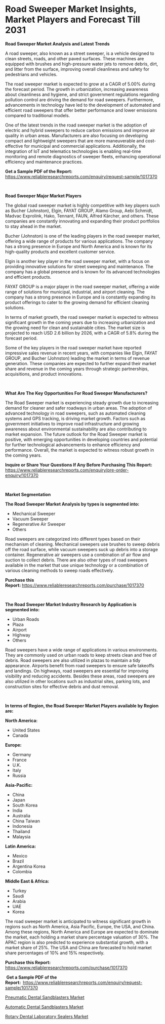 <p><h1>Road Sweeper Market Insights, Market Players and Forecast Till 2031</h1></p><p><strong>Road Sweeper Market Analysis and Latest Trends</strong></p>
<p><p>A road sweeper, also known as a street sweeper, is a vehicle designed to clean streets, roads, and other paved surfaces. These machines are equipped with brushes and high-pressure water jets to remove debris, dirt, and litter from the surface, improving overall cleanliness and safety for pedestrians and vehicles.</p><p>The road sweeper market is expected to grow at a CAGR of 5.00% during the forecast period. The growth in urbanization, increasing awareness about cleanliness and hygiene, and strict government regulations regarding pollution control are driving the demand for road sweepers. Furthermore, advancements in technology have led to the development of automated and efficient road sweepers that offer better performance and lower emissions compared to traditional models.</p><p>One of the latest trends in the road sweeper market is the adoption of electric and hybrid sweepers to reduce carbon emissions and improve air quality in urban areas. Manufacturers are also focusing on developing compact and lightweight sweepers that are more maneuverable and cost-effective for municipal and commercial applications. Additionally, the integration of IoT and telematics technologies is enabling real-time monitoring and remote diagnostics of sweeper fleets, enhancing operational efficiency and maintenance practices.</p></p>
<p><strong>Get a Sample PDF of the Report:&nbsp;</strong> <a href="https://www.reliableresearchreports.com/enquiry/request-sample/1017370">https://www.reliableresearchreports.com/enquiry/request-sample/1017370</a></p>
<p>&nbsp;</p>
<p><strong>Road Sweeper Major Market Players</strong></p>
<p><p>The global road sweeper market is highly competitive with key players such as Bucher (Johnston), Elgin, FAYAT GROUP, Alamo Group, Aebi Schmidt, Madvac Exprolink, Hako, Tennant, FAUN, Alfred Kärcher, and others. These companies are constantly innovating and expanding their product portfolios to stay ahead in the market.</p><p>Bucher (Johnston) is one of the leading players in the road sweeper market, offering a wide range of products for various applications. The company has a strong presence in Europe and North America and is known for its high-quality products and excellent customer service.</p><p>Elgin is another key player in the road sweeper market, with a focus on providing innovative solutions for street sweeping and maintenance. The company has a global presence and is known for its advanced technologies and efficient products.</p><p>FAYAT GROUP is a major player in the road sweeper market, offering a wide range of solutions for municipal, industrial, and airport cleaning. The company has a strong presence in Europe and is constantly expanding its product offerings to cater to the growing demand for efficient cleaning solutions.</p><p>In terms of market growth, the road sweeper market is expected to witness significant growth in the coming years due to increasing urbanization and the growing need for clean and sustainable cities. The market size is projected to reach USD 2.6 billion by 2026, with a CAGR of 5.8% during the forecast period.</p><p>Some of the key players in the road sweeper market have reported impressive sales revenue in recent years, with companies like Elgin, FAYAT GROUP, and Bucher (Johnston) leading the market in terms of revenue generation. These companies are expected to further expand their market share and revenue in the coming years through strategic partnerships, acquisitions, and product innovations.</p></p>
<p>&nbsp;</p>
<p><strong>What Are The Key Opportunities For Road Sweeper Manufacturers?</strong></p>
<p><p>The Road Sweeper market is experiencing steady growth due to increasing demand for cleaner and safer roadways in urban areas. The adoption of advanced technology in road sweepers, such as automated cleaning systems and GPS tracking, is driving market growth. Factors such as government initiatives to improve road infrastructure and growing awareness about environmental sustainability are also contributing to market expansion. The future outlook for the Road Sweeper market is positive, with emerging opportunities in developing countries and potential for further technological advancements to enhance efficiency and performance. Overall, the market is expected to witness robust growth in the coming years.</p></p>
<p><strong>Inquire or Share Your Questions If Any Before Purchasing This Report:</strong> <a href="https://www.reliableresearchreports.com/enquiry/pre-order-enquiry/1017370">https://www.reliableresearchreports.com/enquiry/pre-order-enquiry/1017370</a></p>
<p>&nbsp;</p>
<p><strong>Market Segmentation</strong></p>
<p><strong>The Road Sweeper Market Analysis by types is segmented into:</strong></p>
<p><ul><li>Mechanical Sweeper</li><li>Vacuum Sweeper</li><li>Regenerative Air Sweeper</li><li>Others</li></ul></p>
<p><p>Road sweepers are categorized into different types based on their mechanism of cleaning. Mechanical sweepers use brushes to sweep debris off the road surface, while vacuum sweepers suck up debris into a storage container. Regenerative air sweepers use a combination of air flow and suction to collect debris. There are also other types of road sweepers available in the market that use unique technology or a combination of various cleaning methods to sweep roads effectively.</p></p>
<p><strong>Purchase this Report:&nbsp;</strong><a href="https://www.reliableresearchreports.com/purchase/1017370">https://www.reliableresearchreports.com/purchase/1017370</a></p>
<p>&nbsp;</p>
<p><strong>The Road Sweeper Market Industry Research by Application is segmented into:</strong></p>
<p><ul><li>Urban Roads</li><li>Plaza</li><li>Airport</li><li>Highway</li><li>Others</li></ul></p>
<p><p>Road sweepers have a wide range of applications in various environments. They are commonly used on urban roads to keep streets clean and free of debris. Road sweepers are also utilized in plazas to maintain a tidy appearance. Airports benefit from road sweepers to ensure safe takeoffs and landings. On highways, road sweepers are essential for improving visibility and reducing accidents. Besides these areas, road sweepers are also utilized in other locations such as industrial sites, parking lots, and construction sites for effective debris and dust removal.</p></p>
<p>&nbsp;</p>
<p><strong>In terms of Region, the Road Sweeper Market Players available by Region are:</strong></p>
<p>
    <p> <strong> North America: </strong>
        <ul>
            <li>United States</li>
            <li>Canada</li>
        </ul>
        </p> 
    <p> <strong> Europe: </strong>
        <ul>
            <li>Germany</li>
            <li>France</li>
            <li>U.K.</li>
            <li>Italy</li>
            <li>Russia</li>
        </ul>
        </p> 
    <p> <strong> Asia-Pacific: </strong>
        <ul>
            <li>China</li>
            <li>Japan</li>
            <li>South Korea</li>
            <li>India</li>
            <li>Australia</li>
            <li>China Taiwan</li>
            <li>Indonesia</li>
            <li>Thailand</li>
            <li>Malaysia</li>
        </ul>
        </p> 
    <p> <strong> Latin America: </strong>
        <ul>
            <li>Mexico</li>
            <li>Brazil</li>
            <li>Argentina Korea</li>
            <li>Colombia</li>
        </ul>
        </p> 
    <p> <strong> Middle East & Africa: </strong>
        <ul>
            <li>Turkey</li>
            <li>Saudi</li>
            <li>Arabia</li>
            <li>UAE</li>
            <li>Korea</li>
        </ul>
    </p>
    </p>
<p><p>The road sweeper market is anticipated to witness significant growth in regions such as North America, Asia Pacific, Europe, the USA, and China. Among these regions, North America and Europe are expected to dominate the market, each holding a market share percentage valuation of 30%. The APAC region is also predicted to experience substantial growth, with a market share of 25%. The USA and China are forecasted to hold market share percentages of 10% and 15% respectively.</p></p>
<p><strong>Purchase this Report: </strong><a href="https://www.reliableresearchreports.com/purchase/1017370">https://www.reliableresearchreports.com/purchase/1017370</a></p>
<p>&nbsp;<strong>Get a Sample PDF of the Report:&nbsp;&nbsp;</strong><a href="https://www.reliableresearchreports.com/enquiry/request-sample/1017370">https://www.reliableresearchreports.com/enquiry/request-sample/1017370</a></p>
<p><strong></strong></p>
<p><p><a href="https://view.publitas.com/reportprime-1/pneumatic-dental-sandblasters-market-size-2023-2030-global-industrial-analysis-key-geographical-regions-market-share-top-key-players-product-types-and-forecast-research-report/">Pneumatic Dental Sandblasters Market</a></p><p><a href="https://view.publitas.com/reportprime-1/decoding-the-automatic-dental-sandblasters-market-a-deep-dive-into-the-latest-market-trends-market-segmentation-and-competitive-analysis/">Automatic Dental Sandblasters Market</a></p><p><a href="https://view.publitas.com/reportprime-1/decoding-the-rotary-dental-laboratory-sealers-market-a-deep-dive-into-the-latest-market-trends-market-segmentation-and-competitive-analysis/">Rotary Dental Laboratory Sealers Market</a></p></p>
